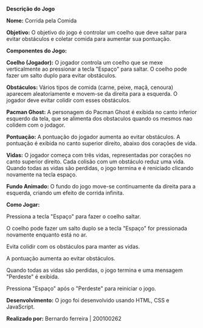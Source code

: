 **Descrição do Jogo**


**Nome:** Corrida pela Comida

**Objetivo:**
O objetivo do jogo é controlar um coelho que deve saltar para evitar obstáculos e coletar comida para aumentar sua pontuação.

**Componentes do Jogo:**


**Coelho (Jogador):** O jogador controla um coelho que se mexe verticalmente ao pressionar a tecla "Espaço" para saltar. O coelho pode fazer um salto duplo para evitar obstáculos.

**Obstáculos:** Vários tipos de comida (carne, peixe, maçã, cenoura) aparecem aleatoriamente e movem-se da direita para a esquerda. O jogador deve evitar colidir com esses obstáculos.

**Pacman Ghost:** A personagem do Pacman Ghost é exibida no canto inferior esquerdo da tela, que se alimenta dos obstaculos quando os mesmos nao colidem com o jodagor.

**Pontuação:** A pontuação do jogador aumenta ao evitar obstáculos. A pontuação é exibida no canto superior direito, abaixo dos corações de vida.

**Vidas:** O jogador começa com três vidas, representadas por corações no canto superior direito. Cada colisão com um obstáculo reduz uma vida. Quando todas as vidas são perdidas, o jogo termina e é reniciado clicando novamente na tecla espaço.

**Fundo Animado:** O fundo do jogo move-se continuamente da direita para a esquerda, criando um efeito de corrida infinita.



**Como Jogar:**  

Pressiona a tecla "Espaço" para fazer o coelho saltar.

O coelho pode fazer um salto duplo se a tecla "Espaço" for pressionada novamente enquanto está no ar.

Evita colidir com os obstáculos para manter as vidas.

A pontuação aumenta ao evitar obstáculos.

Quando todas as vidas são perdidas, o jogo termina e uma mensagem "Perdeste" é exibida.

Pressiona "Espaço" após o "Perdeste" para reiniciar o jogo.


**Desenvolvimento:** O jogo foi desenvolvido usando HTML, CSS e JavaScript. 

**Realizado por:** Bernardo ferreira | 200100262
